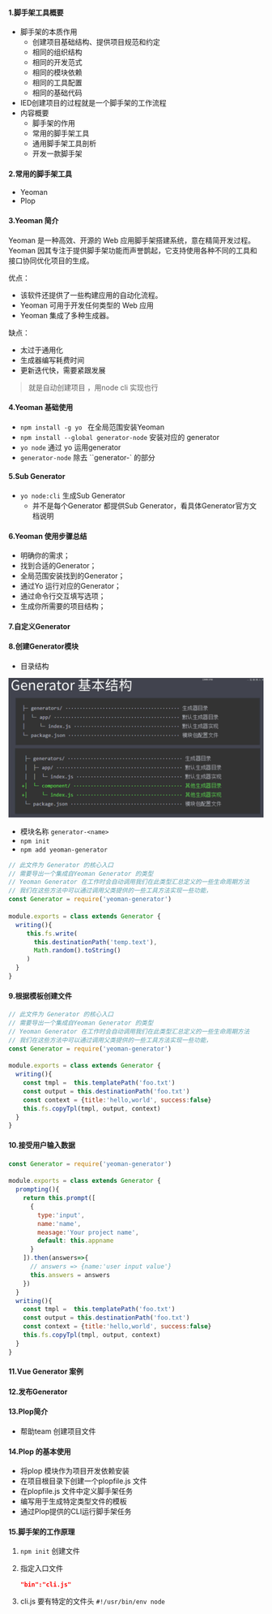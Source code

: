 #### 1.脚手架工具概要

- 脚手架的本质作用
  - 创建项目基础结构、提供项目规范和约定
  - 相同的组织结构
  - 相同的开发范式
  - 相同的模块依赖
  - 相同的工具配置
  - 相同的基础代码
- IED创建项目的过程就是一个脚手架的工作流程
- 内容概要
  - 脚手架的作用
  - 常用的脚手架工具
  - 通用脚手架工具剖析
  - 开发一款脚手架

#### 2.常用的脚手架工具

- Yeoman
- Plop 

#### 3.Yeoman 简介

Yeoman 是一种高效、开源的 Web 应用脚手架搭建系统，意在精简开发过程。Yeoman 因其专注于提供脚手架功能而声誉鹊起，它支持使用各种不同的工具和接口协同优化项目的生成。

优点：

- 该软件还提供了一些构建应用的自动化流程。
- Yeoman 可用于开发任何类型的 Web 应用
- Yeoman 集成了多种生成器。

缺点：

- 太过于通用化
- 生成器编写耗费时间
- 更新迭代快，需要紧跟发展

> 就是自动创建项目 ，用node cli 实现也行

#### 4.Yeoman 基础使用

- `npm install -g yo `  在全局范围安装Yeoman
- `npm install --global generator-node` 安装对应的 generator 
-  `yo node` 通过 yo 运用generator
  - `generator-node` 除去 ``generator-` 的部分

#### 5.Sub Generator

- `yo node:cli` 生成Sub Generator
  - 并不是每个Generator 都提供Sub Generator，看具体Generator官方文档说明

#### 6.Yeoman 使用步骤总结

- 明确你的需求；
- 找到合适的Generator；
- 全局范围安装找到的Generator；
- 通过Yo 运行对应的Generator；
- 通过命令行交互填写选项；
- 生成你所需要的项目结构；

#### 7.自定义Generator

#### 8.创建Generator模块

- 目录结构

![image-20200628225311227](../../image/image-20200628225311227.png)

- 模块名称 `generator-<name>`
- `npm init`
- `npm add yeoman-generator`

```javascript
// 此文件为 Generator 的核心入口
// 需要导出一个集成自Yeoman Generator 的类型
// Yeoman Generator 在工作时会自动调用我们在此类型汇总定义的一些生命周期方法
// 我们在这些方法中可以通过调用父类提供的一些工具方法实现一些功能，
const Generator = require('yeoman-generator')

module.exports = class extends Generator {
  writing(){
     this.fs.write(
       this.destinationPath('temp.text'),
       Math.random().toString()
     )
  }
}
```



#### 9.根据模板创建文件

```javascript
// 此文件为 Generator 的核心入口
// 需要导出一个集成自Yeoman Generator 的类型
// Yeoman Generator 在工作时会自动调用我们在此类型汇总定义的一些生命周期方法
// 我们在这些方法中可以通过调用父类提供的一些工具方法实现一些功能，
const Generator = require('yeoman-generator')

module.exports = class extends Generator {
  writing(){
    const tmpl =  this.templatePath('foo.txt')
    const output = this.destinationPath('foo.txt')
    const context = {title:'hello,world', success:false}
    this.fs.copyTpl(tmpl, output, context)
  }
}
```

#### 10.接受用户输入数据

```javascript
const Generator = require('yeoman-generator')

module.exports = class extends Generator {
  prompting(){
    return this.prompt([
      {
        type:'input',
        name:'name',
        measage:'Your project name',
        default: this.appname
      }
    ]).then(answers=>{
      // answers => {name:'user input value'}
      this.answers = answers
    })
  }
  writing(){
    const tmpl =  this.templatePath('foo.txt')
    const output = this.destinationPath('foo.txt')
    const context = {title:'hello,world', success:false}
    this.fs.copyTpl(tmpl, output, context)
  }
}
```

#### 11.Vue Generator 案例

#### 12.发布Generator

#### 13.Plop简介

- 帮助team 创建项目文件

#### 14.Plop 的基本使用

- 将plop 模块作为项目开发依赖安装
- 在项目根目录下创建一个plopfile.js 文件
- 在plopfile.js 文件中定义脚手架任务
- 编写用于生成特定类型文件的模板
- 通过Plop提供的CLI运行脚手架任务

#### 15.脚手架的工作原理

1. `npm init` 创建文件

2. 指定入口文件

   ```json
   "bin":"cli.js"
   ```

3. cli.js 要有特定的文件头 `#!/usr/bin/env node`